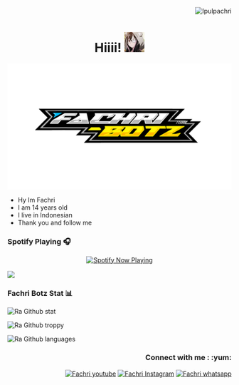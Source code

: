 <p align="right"> <img src="https://komarev.com/ghpvc/?username=Ipulpachri&label=Profile%20views&color=443c42&style=plastic" alt="Ipulpachri" /> </p>
<h1 align="center">Hiiii! <img src="https://github.com/Ipulpachri/Ipulpachri/blob/main/IMG-20220128-WA0009.jpg" style="border-radius:5;" width="45px" alt=""><br></h1>
<p align="center">
<a href="https://youtube.com/c/SaefulFahri"><img align="center" height="auto" src="https://github.com/Ipulpachri/Ipulpachri/blob/main/allmenu.jpg"/></a>

<p align="center">

- Hy Im Fachri
- I am 14 years old
- I live in Indonesian
- Thank you and follow me

### Spotify Playing 🎧

<p align="center">
  <a href="https://open.spotify.com/user/31nuzemgd72h4llo3dnl2pshegeu?si=qHWmVIfBQhy2KyH0dJgQ2Q&utm_source=copy-link" target="_blank"><img src="https://now-playing-on-spotify.vercel.app/api/spotify" alt="Spotify Now Playing" width="350"/></a>
</p>

<a href="/youtube.com/c/SaefulFahri"><img align="center" src="https://cardivo.vercel.app/api?name=Fachri🌙&description=Halo,%20I%27m%20Saeful Fachri👑%,%20saya%20adalah%20programer%20pemula%20Nice%20to%20meet%20you✨%20%F0%9F%91%8B&image=https://avatars.githubusercontent.com/Ipulpachri&usqp=CAU&backgroundColor=%23ffffff&youtube=ZEROBOT&github=Ipulpachri&pattern=ticTacToe&colorPattern=%23eaeaea&site=FachriBotz"/></a>
</p>

### Fachri Botz Stat 📊
![Ra Github stat](https://github-readme-stats.vercel.app/api?username=Ipulpachri&theme=midnight-white&show_icons=true) 

![Ra Github troppy](https://github-profile-trophy.vercel.app/?username=Ipulpachri&theme=midnight-white)

![Ra Github languages](https://github-readme-stats.vercel.app/api/top-langs/?username=Ipulpachri&theme=midnight-white)

<h3 align="right">Connect with me : :yum:</h3>
<p align="right">
<a href="https://youtube.com/SaefulFahri" target="_blank"><img align="center" src="https://simpleicons.org/icons/youtube.svg" alt="Fachri youtube" height="30" width="40" /></a>
<a href="https://instagram.com/sfdesign_id" target="_blank"><img align="center" src="https://simpleicons.org/icons/instagram.svg" alt="Fachri Instagram" height="30" width="40" /></a>
<a href="https://wa.me/6285713041886" target="_blank"><img align="center" src="https://simpleicons.org/icons/whatsapp.svg" alt="Fachri whatsapp" height="30" width="40" /></a>
</p>
